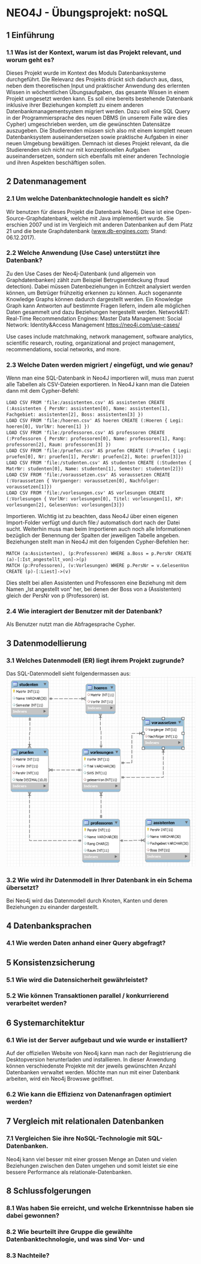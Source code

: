 # NEO4J - Übungsprojekt: noSQL
## 1	Einführung
### 1.1	Was ist der Kontext, warum ist das Projekt relevant, und worum geht es?
Dieses Projekt wurde im Kontext des Moduls Datenbanksysteme durchgeführt. Die Relevanz des Projekts drückt sich dadurch aus, dass, neben dem theoretischen Input und praktischer Anwendung des erlernten Wissen in wöchentlichen Übungsaufgaben, das gesamte Wissen in einem Projekt umgesetzt werden kann. Es soll eine bereits bestehende Datenbank inklusive ihrer Beziehungen komplett zu einem anderen Datenbankmanagementsystem migriert werden. Dazu soll eine SQL Query in der Programmiersprache des neuen DBMS (in unserem Falle wäre dies Cypher) umgeschrieben werden, um die gewünschten Datensätze auszugeben. Die Studierenden müssen sich also mit einem komplett neuen Datenbanksystem auseinandersetzen sowie praktische Aufgaben in einer neuen Umgebung bewältigen. Demnach ist dieses Projekt relevant, da die Studierenden sich nicht nur mit konzeptionellen Aufgaben auseinandersetzen, sondern sich ebenfalls mit einer anderen Technologie und ihren Aspekten beschäftigen sollen.

## 2	Datenmanagement
### 2.1	Um welche Datenbanktechnologie handelt es sich?
Wir benutzen für dieses Projekt die Datenbank Neo4j. Diese ist eine Open-Source-Graphdatenbank, welche mit Java implementiert wurde. Sie erschien 2007 und ist im Vergleich mit anderen Datenbanken auf dem Platz 21 und die beste Graphdatenbank (www.db-engines.com; Stand: 06.12.2017).

### 2.2	Welche Anwendung (Use Case) unterstützt ihre Datenbank?
Zu den Use Cases der Neo4j-Datenbank (und allgemein von Graphdatenbanken) zählt zum Beispiel Betrugsentdeckung (fraud detection). Dabei müssen Datenbeziehungen in Echtzeit analysiert werden können, um Betrüger frühzeitig erkennen zu können. 
Auch sogenannte Knowledge Graphs können dadurch dargestellt werden. Ein Knowledge Graph kann Antworten auf bestimmte Fragen liefern, indem alle möglichen Daten gesammelt und dazu Beziehungen hergestellt werden.
Network&IT:
Real-Time Recommendation Engines:
Master Data Management:
Social Network:
Identity&Access Management
https://neo4j.com/use-cases/

Use cases include matchmaking, network management, software analytics, scientific research, routing, organizational and project management, recommendations, social networks, and more.

### 2.3	Welche Daten werden migriert / eingefügt, und wie genau?
Wenn man eine SQL-Datenbank in Neo4J importieren will, muss man zuerst alle Tabellen als CSV-Dateien exportieren. In Neo4J kann man die Dateien dann mit dem Cypher-Befehl:
```
LOAD CSV FROM 'file:/assistenten.csv' AS assistenten CREATE (:Assistenten { PersNr: assistenten[0], Name: assistenten[1], Fachgebiet: assistenten[2], Boss: assistenten[3] })
LOAD CSV FROM 'file:/hoeren.csv' AS hoeren CREATE (:Hoeren { Legi: hoeren[0], VorlNr: hoeren[1] })
LOAD CSV FROM 'file:/professoren.csv' AS professoren CREATE (:Professoren { PersNr: professoren[0], Name: professoren[1], Rang: 
professoren[2], Raum: professoren[3] })
LOAD CSV FROM 'file:/pruefen.csv' AS pruefen CREATE (:Pruefen { Legi: pruefen[0], Nr: pruefen[1], PersNr: pruefen[2], Note: pruefen[3]})
LOAD CSV FROM 'file:/studenten.csv' AS studenten CREATE (:Studenten { MatrNr: studenten[0], Name: studenten[1], Semester: studenten[2]})
LOAD CSV FROM 'file:/voraussetzen.csv' AS voraussetzen CREATE (:Voraussetzen { Vorgaenger: voraussetzen[0], Nachfolger: voraussetzen[1]})
LOAD CSV FROM 'file:/vorlesungen.csv' AS vorlesungen CREATE (:Vorlesungen { VorlNr: vorlesungen[0], Titel: vorlesungen[1], KP: vorlesungen[2], GelesenVon: vorlesungen[3]})
```
Importieren. Wichtig ist zu beachten, dass Neo4J über einen eigenen Import-Folder verfügt und durch file:/ automatisch dort nach der Datei sucht. Weiterhin muss man beim Importieren auch noch alle Informationen bezüglich der Benennung der Spalten der jeweiligen Tabelle angeben.
Beziehungen stellt man in Neo4J mit den folgenden Cypher-Befehlen her:
```
MATCH (a:Assistenten), (p:Professoren) WHERE a.Boss = p.PersNr CREATE (a)-[:Ist_angestellt_von]->(p)
MATCH (p:Professoren), (v:Vorlesungen) WHERE p.PersNr = v.GelesenVon CREATE (p)-[:Liest]->(v)
```
Dies stellt bei allen Assistenten und Professoren eine Beziehung mit dem Namen „Ist angestellt von“ her, bei denen der Boss von a (Assistenten) gleich der PersNr von p (Professoren) ist.

### 2.4	Wie interagiert der Benutzer mit der Datenbank?
Als Benutzer nutzt man die Abfragesprache Cypher.

## 3	Datenmodellierung
### 3.1	Welches Datenmodell (ER) liegt ihrem Projekt zugrunde?
Das SQL-Datenmodell sieht folgendermassen aus:
![SQL Schema](./img/sql_schema.png)

### 3.2	Wie wird ihr Datenmodell in Ihrer Datenbank in ein Schema übersetzt?
Bei Neo4j wird das Datenmodell durch Knoten, Kanten und deren Beziehungen zu einander dargestellt.

## 4	Datenbanksprachen
### 4.1	Wie werden Daten anhand einer Query abgefragt?

## 5 Konsistenzsicherung
### 5.1	Wie wird die Datensicherheit gewährleistet?


### 5.2	Wie können Transaktionen parallel / konkurrierend verarbeitet werden?

## 6	Systemarchitektur
### 6.1	Wie ist der Server aufgebaut und wie wurde er installiert?
Auf der offiziellen Website von Neo4j kann man nach der Registrierung die Desktopversion herunterladen und installieren. In dieser Anwendung können verschiedenste Projekte mit der jeweils gewünschten Anzahl Datenbanken verwaltet werden. Möchte man nun mit einer Datenbank arbeiten, wird ein Neo4j Browswe geöffnet.

### 6.2	Wie kann die Effizienz von Datenanfragen optimiert werden?

## 7	Vergleich mit relationalen Datenbanken
### 7.1	Vergleichen Sie ihre NoSQL-Technologie mit SQL-Datenbanken.
Neo4j kann viel besser mit einer grossen Menge an Daten und vielen Beziehungen zwischen den Daten umgehen und somit leistet sie eine bessere Performance als relationale-Datenbanken.

## 8	Schlussfolgerungen
### 8.1	Was haben Sie erreicht, und welche Erkenntnisse haben sie dabei gewonnen?

### 8.2	Wie beurteilt ihre Gruppe die gewählte Datenbanktechnologie, und was sind Vor- und

### 8.3	Nachteile?
